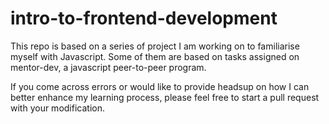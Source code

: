 # intro-to-frontend-development
This repo is based on a series of project I am working on to familiarise myself with Javascript. Some of them are based on tasks assigned on mentor-dev, a javascript peer-to-peer program.

If you come across errors or would like to provide headsup on how I can better enhance my learning process, please feel free to start a pull request with your modification.
